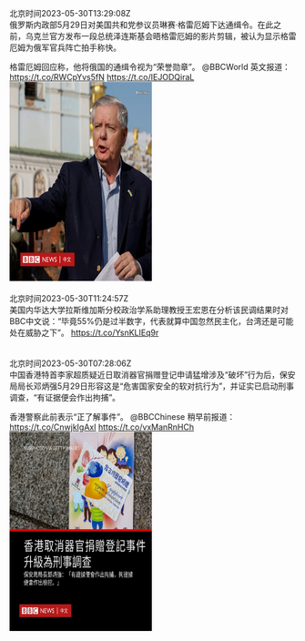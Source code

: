 北京时间2023-05-30T13:29:08Z<br>俄罗斯内政部5月29日对美国共和党参议员琳赛·格雷厄姆下达通缉令。在此之前，乌克兰官方发布一段总统泽连斯基会晤格雷厄姆的影片剪辑，被认为显示格雷厄姆为俄军官兵阵亡拍手称快。

格雷厄姆回应称，他将俄国的通缉令视为“荣誉勋章”。 @BBCWorld 英文报道： https://t.co/RWCpYvs5fN https://t.co/IEJODQiraL<br><img src='/temp/image/2023/u-Month-5/1663417236340523008_0.jpg' width='250' height='350'><br><br>北京时间2023-05-30T11:24:57Z<br>美国内华达大学拉斯维加斯分校政治学系助理教授王宏恩在分析该民调结果时对BBC中文说：“毕竟55%仍是过半数字，代表就算中国忽然民主化，台湾还是可能处在威胁之下”。  https://t.co/YsnKLIEq9r<br><br><br>北京时间2023-05-30T07:28:06Z<br>中国香港特首李家超质疑近日取消器官捐赠登记申请猛增涉及“破坏”行为后，保安局局长邓炳强5月29日形容这是“危害国家安全的软对抗行为”，并证实已启动刑事调查，“有证据便会作出拘捕”。

香港警察此前表示“正了解事件”。 @BBCChinese 稍早前报道： https://t.co/CnwjkIgAxI https://t.co/vxManRnHCh<br><img src='/temp/image/2023/u-Month-5/1663326378035486720_0.jpg' width='250' height='350'><br><br>